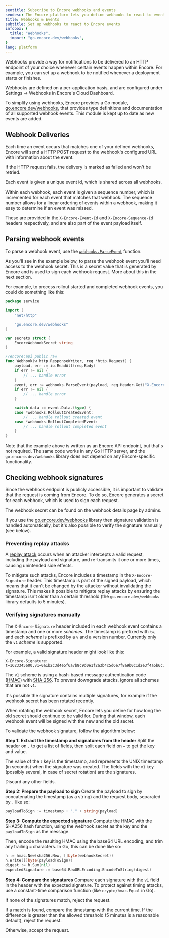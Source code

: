 ```yaml
---
seotitle: Subscribe to Encore webhooks and events
seodesc: The Encore platform lets you define webhooks to react to events in your application, enabling you to build powerful integrations.
title: Webhooks & Events
subtitle: Set up webhooks to react to Encore events
infobox: {
  title: "Webhooks",
  import: "go.encore.dev/webhooks",
}
lang: platform
---
```


Webhooks provide a way for notifications to be delivered to an HTTP endpoint of your choice whenever certain events happen within Encore.
For example, you can set up a webhook to be notified whenever a deployment starts or finishes.

Webhooks are defined on a per-application basis, and are configured under Settings -> Webhooks in Encore's Cloud Dashboard.

To simplify using webhooks, Encore provides a Go module, [go.encore.dev/webhooks](https://pkg.go.dev/go.encore.dev/webhooks), that provides
type definitions and documentation of all supported webhook events. This module is kept up to date as new events are added.

## Webhook Deliveries

Each time an event occurs that matches one of your defined webhooks,
Encore will send a HTTP POST request to the webhook's configured URL with information about the event.

If the HTTP request fails, the delivery is marked as failed and won't be retried.

Each event is given a unique event id, which is shared across all webhooks.

Within each webhook, each event is given a sequence number, which is incremented for each event
that matches that webhook. The sequence number allows for a linear ordering of events within a webhook,
making it easy to determine if an event was missed.

These are provided in the `X-Encore-Event-Id` and `X-Encore-Sequence-Id` headers respectively,
and are also part of the event payload itself.

## Parsing webhook events

To parse a webhook event, use the [`webhooks.ParseEvent`](https://pkg.go.dev/go.encore.dev/webhooks#ParseEvent) function.

As you'll see in the example below, to parse the webhook event you'll need access to the webhook secret.
This is a secret value that is generated by Encore and is used to sign each webhook request. More about this
in the next section.

For example, to process rollout started and completed webhook events,
you could do something like this:

```go
package service

import (
    "net/http"

    "go.encore.dev/webhooks"
)

var secrets struct {
	EncoreWebhookSecret string
}

//encore:api public raw
func Webhook(w http.ResponseWriter, req *http.Request) {
	payload, err := io.ReadAll(req.Body)
	if err != nil {
		// ... handle error
    }
    event, err := webhooks.ParseEvent(payload, req.Header.Get("X-Encore-Signature"), secrets.EncoreWebhookSecret)
    if err != nil {
        // ... handle error
    }

    switch data := event.Data.(type) {
    case *webhooks.RolloutCreatedEvent:
        // ... handle rollout created event
    case *webhooks.RolloutCompletedEvent:
        // ... handle rollout completed event
    }
}
```

<Callout type="info">

Note that the example above is written as an Encore API endpoint, but that's not required.
The same code works in any Go HTTP server, and the `go.encore.dev/webhooks` library does not depend on
any Encore-specific functionality.

</Callout>

## Checking webhook signatures

Since the webhook endpoint is publicly accessible, it is important to validate that the request is coming from Encore.
To do so, Encore generates a secret for each webhook, which is used to sign each request.

The webhook secret can be found on the webhook details page by admins.

If you use the [go.encore.dev/webhooks](https://pkg.go.dev/go.encore.dev/webhooks) library then signature validation
is handled automatically, but it's also possible to verify the signature manually (see below).

### Preventing replay attacks

A [replay attack](https://en.wikipedia.org/wiki/Replay_attack) occurs when an attacker intercepts a valid request,
including the payload and signature, and re-transmits it one or more times, causing unintended side effects.

To mitigate such attacks, Encore includes a timestamp in the `X-Encore-Signature` header.
This timestamp is part of the signed payload, which means that it can't be changed by the attacker
without invalidating the signature. This makes it possible to mitigate replay attacks by ensuring the
timestamp isn't older than a certain threshold (the `go.encore.dev/webhooks` library defaults to 5 minutes).

### Verifying signatures manually

The `X-Encore-Signature` header included in each webhook event contains a timestamp and one or more *schemes*.
The timestamp is prefixed with `t=`, and each *scheme* is prefixed by a `v` and a version number.
Currently only the `v1` *scheme* is supported.

For example, a valid signature header might look like this:
```
X-Encore-Signature: t=1623345600,v1=0a1b2c3d4e5f6a7b8c9d0e1f2a3b4c5d6e7f8a9b0c1d2e3f4a5b6c7d8e9f0a1b
```

The `v1` scheme is using a hash-based message authentication code ([HMAC](https://en.wikipedia.org/wiki/HMAC))
with [SHA-256](https://en.wikipedia.org/wiki/SHA-2). To prevent downgrade attacks, ignore all schemes that are not `v1`.

It's possible the signature contains multiple signatures, for example if the webhook secret has been rotated recently.

When rotating the webhook secret, Encore lets you define for how long the old secret should continue to be valid for.
During that window, each webhook event will be signed with the new and the old secret.

To validate the webhook signature, follow the algorithm below:

**Step 1: Extract the timestamp and signatures from the header**
Split the header on `,` to get a list of fields, then split each field on `=` to get the key and value.

The value of the `t` key is the timestamp, and represents the UNIX timestamp (in seconds) when the signature was created.
The fields with the `v1` key (possibly several, in case of secret rotation) are the signatures.

Discard any other fields.

**Step 2: Prepare the payload to sign**
Create the payload to sign by concatenating the timestamp (as a string) and the request body, separated by `.` like so:

```go
payloadToSign := timestamp + "." + string(payload)
```

**Step 3: Compute the expected signature**
Compute the HMAC with the SHA256 hash function, using the webhook secret as the key and the `payloadToSign` as the message.

Then, encode the resulting HMAC using the base64 URL encoding, and trim any trailing `=` characters.
In Go, this can be done like so:

```go
h := hmac.New(sha256.New, []byte(webhookSecret))
h.Write([]byte(payloadToSign))
digest := h.Sum(nil)
expectedSignature := base64.RawURLEncoding.EncodeToString(digest)
```

**Step 4: Compare the signatures**
Compare each signature with the `v1` field in the header with the expected signature.
To protect against timing attacks, use a constant-time comparison function (like `crypto/hmac.Equal` in Go).

If none of the signatures match, reject the request.

If a match is found, compare the timestamp with the current time. If the difference is greater
than the allowed threshold (5 minutes is a reasonable default), reject the request.

Otherwise, accept the request.
